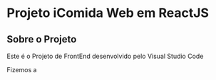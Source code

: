 # Projeto iComida Web em ReactJS

## Sobre o Projeto
Este é o Projeto de FrontEnd desenvolvido pelo Visual Studio Code

Fizemos a 

